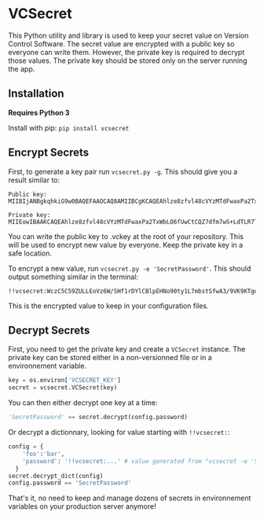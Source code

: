 # VCSecret

This Python utility and library is used to keep your secret value on Version Control Software. The secret value are encrypted with a public key so everyone can write them. However, the private key is required to decrypt those values. The private key should be stored only on the server running the app.

## Installation

**Requires Python 3**

Install with pip: `pip install vcsecret`

## Encrypt Secrets

First, to generate a key pair run `vcsecret.py -g`. This should give you a result similar to:
```
Public key:
MIIBIjANBgkqhkiG9w0BAQEFAAOCAQ8AMIIBCgKCAQEAhlze8zfvl48cVYzMTdFwaxPa2TxWbLO6fUwCtCQZ7dfm7wS+LdTLR7TTKTyJiTzfnMHZwbn1UHEqCmgQ0fQ4f1uMU+Oh1RYh3X8nnstkKJ1lyxrmEhvdzO4Vq2O6UtvF7fvV2hyAWdDlPKEXvEvxeYSHtvxEAGT3NcypVDAggG30Khhy2r9W0bKmyB+FPZWCA/zIXp/TEJ+fQeKXfxsEssDKXRnju6dcnD+NqNBAA5OZu9X4GLNR6pxGaEObwfwhhG1tBPUfHMkH5klApb0V6yEyw/y6y2IadJkbKumeT+oKfQ9sFRkeyyRRoaqGYKxqbT9pYUQYsAJN3VBEE7MWCwIDAQAB

Private key:
MIIEowIBAAKCAQEAhlze8zfvl48cVYzMTdFwaxPa2TxWbLO6fUwCtCQZ7dfm7wS+LdTLR7TTKTyJiTzfnMHZwbn1UHEqCmgQ0fQ4f1uMU+Oh1RYh3X8nnstkKJ1lyxrmEhvdzO4Vq2O6UtvF7fvV2hyAWdDlPKEXvEvxeYSHtvxEAGT3NcypVDAggG30Khhy2r9W0bKmyB+FPZWCA/zIXp/TEJ+fQeKXfxsEssDKXRnju6dcnD+NqNBAA5OZu9X4GLNR6pxGaEObwfwhhG1tBPUfHMkH5klApb0V6yEyw/y6y2IadJkbKumeT+oKfQ9sFRkeyyRRoaqGYKxqbT9pYUQYsAJN3VBEE7MWCw...
```

You can write the public key to .vckey at the root of your repository. This will be used to encrypt new value by everyone. Keep the private key in a safe location.

To encrypt a new value, run `vcsecret.py -e 'SecretPassword'`. This should output something similar in the terminal:
```
!!vcsecret:WczC5C59ZULLEoVz6W/SHf1rDYlCBlpEHNo90ty1L7mbstSfwA3/9VK9KTgoU/lu+fl95O1kQNbErFtrnGmjHDmkHBZfdXfsy/CrbIHTZ0L8Z2lEbvI8y5pxekZmitKz7Es6dmLxQcPmQxQb7cBfivewq9Km3apske02rBow5F+AaJ1oJ7Jm+OzqwuNqHqq3IFQkB/4iT4DL67AkwRMcbYDCP30D7fx6KckuQcF2+J6ysenwpCWH83sB0Efw1G87gwzkw6rNA6PqeWxNXVd0qL28+I6PE9MN4b8cmAsLGjM0w02HmBic80f7U00Ju0HjsC9TxUG9o/6QiE2rz0jIig==:WNhFPpqcEJyIyOgPJxp3UQ==:RJZTU8gm5I88GozGEzcX8Q==
```

This is the encrypted value to keep in your configuration files.

## Decrypt Secrets

First, you need to get the private key and create a `VCSecret` instance. The private key can be stored either in a non-versionned file or in a environnement variable.

```python
key = os.environ['VCSECRET_KEY']
secret = vcsecret.VCSecret(key)
```

You can then either decrypt one key at a time:
```python
'SecretPassword' == secret.decrypt(config.password)
```

Or decrypt a dictionnary, looking for value starting with `!!vcsecret:`:
```python
config = {
    'foo':'bar',
    'password': '!!vcsecret:...' # value generated from "vcsecret -e 'SecretPassword'"
  }
secret.decrypt_dict(config)
config.password == 'SecretPassword'
```

That's it, no need to keep and manage dozens of secrets in environnement variables on your production server anymore!

